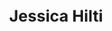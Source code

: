---
title: "Jessica Hilti"
draft: false
type: about-us
# post image
image: "images/ins/about-us/jessica-hilti.png"
# meta description
description: ""
weight: 2
email: "jessica.hilti@ost.ch"
function: 
  - "Teamleader"
  - "Network Engineer"
fieldOfActivity: 
  - "AWS Certified Cloud Practitioner"
  - "Software Defined Networking (Cisco DNA)"
  - "General projects in the area of networking"
  - "Network automation with Python"
  - "DevOps"
  - "ChatOps"
  - "Assistant for courses 'Computer Networks 1 & 2' and 'Cloud Infrastructure'"
---